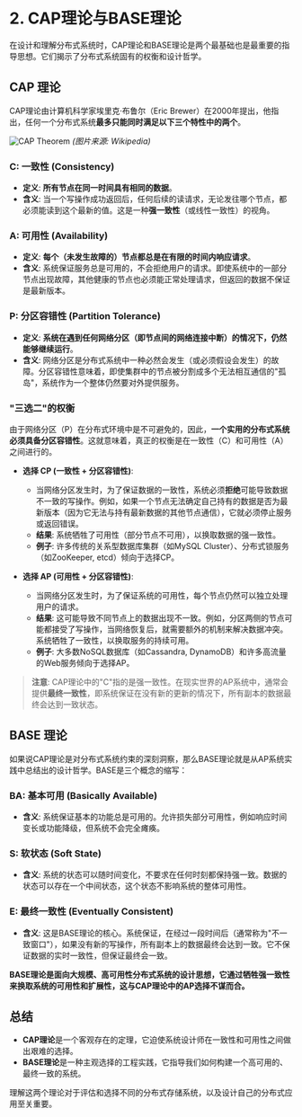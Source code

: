 # 2. CAP理论与BASE理论

在设计和理解分布式系统时，CAP理论和BASE理论是两个最基础也是最重要的指导思想。它们揭示了分布式系统固有的权衡和设计哲学。

## CAP 理论

CAP理论由计算机科学家埃里克·布鲁尔（Eric Brewer）在2000年提出，他指出，任何一个分布式系统**最多只能同时满足以下三个特性中的两个**。

![CAP Theorem](https://upload.wikimedia.org/wikipedia/commons/thumb/6/6a/CAP-theorem.svg/400px-CAP-theorem.svg.png)
*(图片来源: Wikipedia)*

### C: 一致性 (Consistency)

- **定义**: **所有节点在同一时间具有相同的数据**。
- **含义**: 当一个写操作成功返回后，任何后续的读请求，无论发往哪个节点，都必须能读到这个最新的值。这是一种**强一致性**（或线性一致性）的视角。

### A: 可用性 (Availability)

- **定义**: **每个（未发生故障的）节点都总是在有限的时间内响应请求**。
- **含义**: 系统保证服务总是可用的，不会拒绝用户的请求。即使系统中的一部分节点出现故障，其他健康的节点也必须能正常处理请求，但返回的数据不保证是最新版本。

### P: 分区容错性 (Partition Tolerance)

- **定义**: **系统在遇到任何网络分区（即节点间的网络连接中断）的情况下，仍然能够继续运行**。
- **含义**: 网络分区是分布式系统中一种必然会发生（或必须假设会发生）的故障。分区容错性意味着，即使集群中的节点被分割成多个无法相互通信的"孤岛"，系统作为一个整体仍然要对外提供服务。

### "三选二"的权衡

由于网络分区（P）在分布式环境中是不可避免的，因此，**一个实用的分布式系统必须具备分区容错性**。这就意味着，真正的权衡是在一致性（C）和可用性（A）之间进行的。

- **选择 CP (一致性 + 分区容错性)**:
  - 当网络分区发生时，为了保证数据的一致性，系统必须**拒绝**可能导致数据不一致的写操作。例如，如果一个节点无法确定自己持有的数据是否为最新版本（因为它无法与持有最新数据的其他节点通信），它就必须停止服务或返回错误。
  - **结果**: 系统牺牲了可用性（部分节点不可用），以换取数据的强一致性。
  - **例子**: 许多传统的关系型数据库集群（如MySQL Cluster）、分布式锁服务（如ZooKeeper, etcd）倾向于选择CP。

- **选择 AP (可用性 + 分区容错性)**:
  - 当网络分区发生时，为了保证系统的可用性，每个节点仍然可以独立处理用户的请求。
  - **结果**: 这可能导致不同节点上的数据出现不一致。例如，分区两侧的节点可能都接受了写操作，当网络恢复后，就需要额外的机制来解决数据冲突。系统牺牲了一致性，以换取服务的持续可用。
  - **例子**: 大多数NoSQL数据库（如Cassandra, DynamoDB）和许多高流量的Web服务倾向于选择AP。

> **注意**: CAP理论中的"C"指的是强一致性。在现实世界的AP系统中，通常会提供**最终一致性**，即系统保证在没有新的更新的情况下，所有副本的数据最终会达到一致状态。

## BASE 理论

如果说CAP理论是对分布式系统约束的深刻洞察，那么BASE理论就是从AP系统实践中总结出的设计哲学。BASE是三个概念的缩写：

### BA: 基本可用 (Basically Available)

- **含义**: 系统保证基本的功能总是可用的。允许损失部分可用性，例如响应时间变长或功能降级，但系统不会完全瘫痪。

### S: 软状态 (Soft State)

- **含义**: 系统的状态可以随时间变化，不要求在任何时刻都保持强一致。数据的状态可以存在一个中间状态，这个状态不影响系统的整体可用性。

### E: 最终一致性 (Eventually Consistent)

- **含义**: 这是BASE理论的核心。系统保证，在经过一段时间后（通常称为"不一致窗口"），如果没有新的写操作，所有副本上的数据最终会达到一致。它不保证数据的实时一致性，但保证最终会一致。

**BASE理论是面向大规模、高可用性分布式系统的设计思想，它通过牺牲强一致性来换取系统的可用性和扩展性，这与CAP理论中的AP选择不谋而合。**

## 总结

- **CAP理论**是一个客观存在的定理，它迫使系统设计师在一致性和可用性之间做出艰难的选择。
- **BASE理论**是一种主观选择的工程实践，它指导我们如何构建一个高可用的、最终一致的系统。

理解这两个理论对于评估和选择不同的分布式存储系统，以及设计自己的分布式应用至关重要。 
